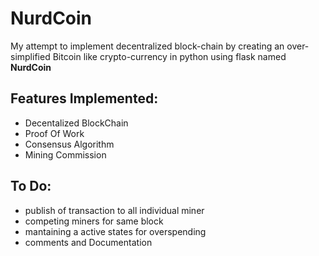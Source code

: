 # NurdCoin
My attempt to implement decentralized block-chain by creating an over-simplified Bitcoin like crypto-currency in python using flask named **NurdCoin**

## Features Implemented:
* Decentalized BlockChain
* Proof Of Work
* Consensus Algorithm
* Mining Commission

## To Do:
* publish of transaction to all individual miner
* competing miners for same block
* mantaining a active states for overspending
* comments and Documentation
